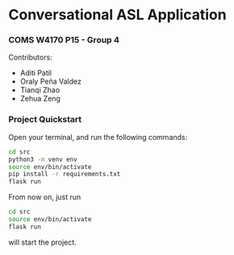 # Conversational ASL Application
### COMS W4170 P15 - Group 4
Contributors: 
- Aditi Patil 
- Oraly Peña Valdez
- Tianqi Zhao 
- Zehua Zeng

### Project Quickstart

Open your terminal, and run the following commands:

```zsh
cd src
python3 -m venv env
source env/bin/activate
pip install -r requirements.txt
flask run
```
From now on, just run 

```zsh
cd src
source env/bin/activate
flask run
```
will start the project.
